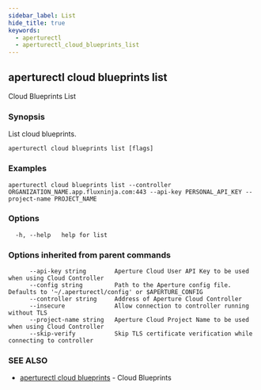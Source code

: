 ```yaml
---
sidebar_label: List
hide_title: true
keywords:
  - aperturectl
  - aperturectl_cloud_blueprints_list
---
```


<!-- markdownlint-disable -->

## aperturectl cloud blueprints list

Cloud Blueprints List

### Synopsis

List cloud blueprints.

```
aperturectl cloud blueprints list [flags]
```

### Examples

```
aperturectl cloud blueprints list --controller ORGANIZATION_NAME.app.fluxninja.com:443 --api-key PERSONAL_API_KEY --project-name PROJECT_NAME
```

### Options

```
  -h, --help   help for list
```

### Options inherited from parent commands

```
      --api-key string        Aperture Cloud User API Key to be used when using Cloud Controller
      --config string         Path to the Aperture config file. Defaults to '~/.aperturectl/config' or $APERTURE_CONFIG
      --controller string     Address of Aperture Cloud Controller
      --insecure              Allow connection to controller running without TLS
      --project-name string   Aperture Cloud Project Name to be used when using Cloud Controller
      --skip-verify           Skip TLS certificate verification while connecting to controller
```

### SEE ALSO

- [aperturectl cloud blueprints](/reference/aperturectl/cloud/blueprints/blueprints.md) - Cloud Blueprints
